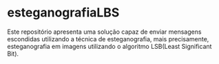 # esteganografiaLBS
Este repositório apresenta uma solução capaz de enviar mensagens escondidas utilizando a técnica de esteganografia,  mais precisamente, esteganografia em imagens utilizando o algoritmo LSB(Least Significant Bit).
